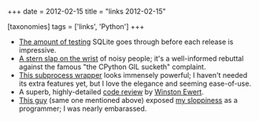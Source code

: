 +++
date = 2012-02-15
title = "links 2012-02-15"

[taxonomies]
tags = ['links', 'Python']
+++

-   [The amount of testing] SQLite goes through before each release is
    impressive.
-   [A stern slap on the wrist] of noisy people; it's a well-informed
    rebuttal against the famous "the CPython GIL sucketh" complaint.
-   [This subprocess wrapper] looks immensely powerful; I haven't
    needed its extra features yet, but I love the elegance and seeming
    ease-of-use.
-   A superb, highly-detailed [code review] by [Winston Ewert].
-   [This guy][Winston Ewert] (same one mentioned above) exposed [my
    sloppiness] as a programmer; I was nearly embarassed.

  [The amount of testing]: http://www.sqlite.org/testing.html
  [A stern slap on the wrist]: http://mail.python.org/pipermail/python-ideas/2012-February/013835.html
  [This subprocess wrapper]: http://sarge.readthedocs.org/en/latest/index.html
  [code review]: http://codereview.stackexchange.com/a/9003/
  [Winston Ewert]: http://codereview.stackexchange.com/users/1659/winston-ewert
  [my sloppiness]: http://codereview.stackexchange.com/a/9009/1346
